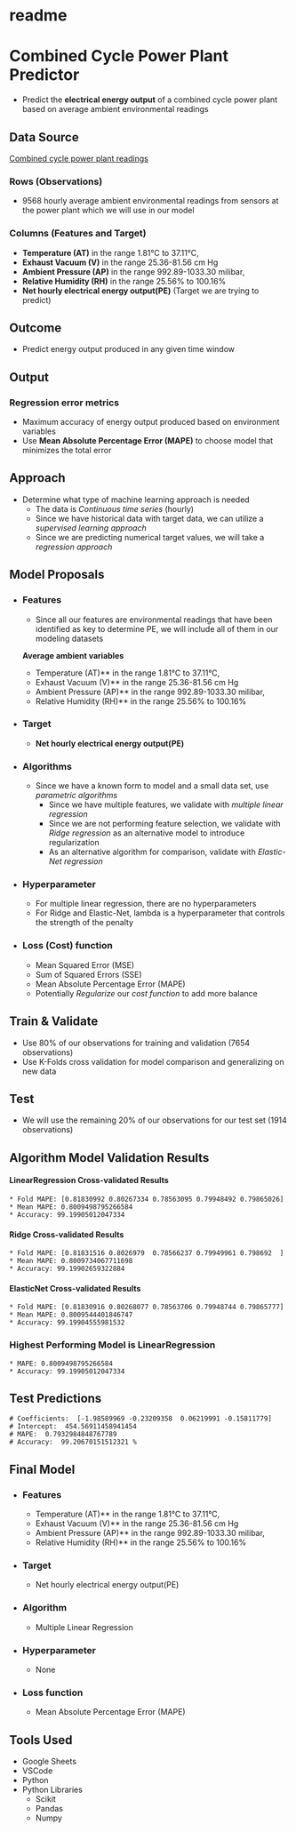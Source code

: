 # readme

# Combined Cycle Power Plant Predictor
* Predict the **electrical energy output** of a combined cycle power plant  based on average ambient environmental readings 

## Data Source
[Combined cycle power plant readings](https://docs.google.com/spreadsheets/d/1B93JI2ROl8i4NBF-JIMrblLbi4YoEMqwwM5C_K8fAN8/edit?gid=1543908379#gid=1543908379)

### Rows (Observations)
* 9568 hourly average ambient environmental readings from sensors at the power plant which we will use in our model

### Columns (Features and Target)
* **Temperature (AT)** in the range 1.81°C to 37.11°C,
* **Exhaust Vacuum (V)** in the range 25.36-81.56 cm Hg
* **Ambient Pressure (AP)** in the range 992.89-1033.30 milibar,
* **Relative Humidity (RH)** in the range 25.56% to 100.16%
* **Net hourly electrical energy output(PE)**  (Target we are trying to predict)

## Outcome
* Predict energy output produced in any given time window

## Output
### Regression error metrics
* Maximum accuracy of energy output produced based on environment variables
* Use **Mean Absolute Percentage Error (MAPE)** to choose model that minimizes the total error

## Approach
* Determine what type of machine learning approach is needed
    * The data is *Continuous time series* (hourly)
    * Since we have historical data with target data, we can utilize a *supervised learning approach*
    * Since we are predicting numerical target values, we will take a *regression approach*

## Model Proposals
* ### Features
    * Since all our features are environmental readings that have been identified as key to determine PE, we will include all of them in our modeling datasets
    
    **Average ambient variables**
    * Temperature (AT)** in the range 1.81°C to 37.11°C,
    * Exhaust Vacuum (V)** in the range 25.36-81.56 cm Hg
    * Ambient Pressure (AP)** in the range 992.89-1033.30 milibar,
    * Relative Humidity (RH)** in the range 25.56% to 100.16%

* ### Target
    * **Net hourly electrical energy output(PE)**

* ### Algorithms
    * Since we have a known form to model and a small data set, use *parametric algorithms*
        * Since we have multiple features, we validate with *multiple linear regression*
        * Since we are not performing feature selection, we validate with *Ridge regression* as an alternative model to introduce regularization
        * As an alternative algorithm for comparison, validate with *Elastic-Net regression* 

* ### Hyperparameter
    * For multiple linear regression, there are no hyperparameters
    * For Ridge and Elastic-Net, lambda is a hyperparameter that controls the strength of the penalty

* ### Loss (Cost) function
    * Mean Squared Error (MSE)
    * Sum of Squared Errors (SSE)
    * Mean Absolute Percentage Error (MAPE)
    * Potentially *Regularize* our *cost function* to add more balance

## Train & Validate
* Use 80% of our observations for training and validation (7654 observations)
* Use K-Folds cross validation for model comparison and generalizing on new data

## Test
* We will use the remaining 20% of our observations for our test set (1914 observations)

## Algorithm Model Validation Results
#### **LinearRegression Cross-validated Results**
    * Fold MAPE: [0.81830992 0.80267334 0.78563095 0.79948492 0.79865026]
    * Mean MAPE: 0.8009498795266584
    * Accuracy: 99.19905012047334

####  **Ridge Cross-validated Results**
    * Fold MAPE: [0.81831516 0.8026979  0.78566237 0.79949961 0.798692  ]
    * Mean MAPE: 0.8009734067711698
    * Accuracy: 99.19902659322884

#### **ElasticNet Cross-validated Results**
    * Fold MAPE: [0.81830916 0.80268077 0.78563706 0.79948744 0.79865777]
    * Mean MAPE: 0.8009544401846747
    * Accuracy: 99.19904555981532

### **Highest Performing Model is LinearRegression**
    * MAPE: 0.8009498795266584
    * Accuracy: 99.19905012047334

## Test Predictions
    # Coefficients:  [-1.98589969 -0.23209358  0.06219991 -0.15811779]  
    # Intercept:  454.56911458941454  
    # MAPE:  0.7932984848767789  
    # Accuracy:  99.20670151512321 % 

## Final Model
* ### Features
    * Temperature (AT)** in the range 1.81°C to 37.11°C,
    * Exhaust Vacuum (V)** in the range 25.36-81.56 cm Hg
    * Ambient Pressure (AP)** in the range 992.89-1033.30 milibar,
    * Relative Humidity (RH)** in the range 25.56% to 100.16%

* ### Target
    * Net hourly electrical energy output(PE)

* ### Algorithm
    * Multiple Linear Regression

* ### Hyperparameter
    * None

* ### Loss function
    * Mean Absolute Percentage Error (MAPE) 

## Tools Used
* Google Sheets
* VSCode
* Python
* Python Libraries
    * Scikit
    * Pandas
    * Numpy